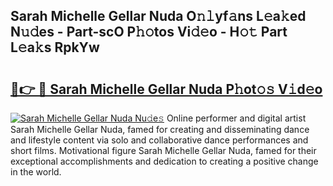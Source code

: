 ## Sarah Michelle Gellar Nuda O𝚗𝚕yf𝚊ns L𝚎a𝚔ed N𝚞𝚍es - Part-scO P𝚑𝚘tos Vi𝚍𝚎o - H𝚘𝚝 Part L𝚎a𝚔s RpkYw

# <h2><a href="http://kf5ub3p.oniu.top/?m=Sarah+Michelle+Gellar+Nuda">🔗👉 🔴 Sarah Michelle Gellar Nuda P𝚑ot𝚘𝚜 V𝚒d𝚎o</a></h2>

[![Sarah Michelle Gellar Nuda Nu𝚍e𝚜](https://i.imgur.com/0qMVB7G.gif)](http://kf5ub3p.oniu.top/?m=Sarah+Michelle+Gellar+Nuda)
Online performer and digital artist Sarah Michelle Gellar Nuda, famed for creating and disseminating dance and lifestyle content via solo and collaborative dance performances and short films. Motivational figure Sarah Michelle Gellar Nuda, famed for their exceptional accomplishments and dedication to creating a positive change in the world.  
